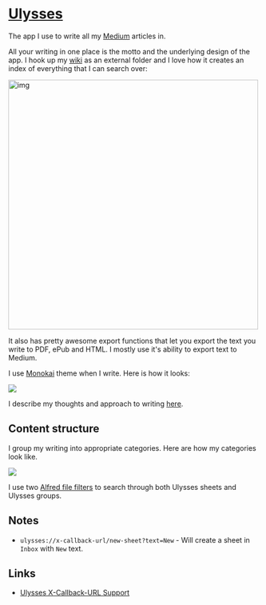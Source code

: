 # [Ulysses](https://ulyssesapp.com/)
The app I use to write all my [Medium](https://medium.com/@nikitavoloboev) articles in.

All your writing in one place is the motto and the underlying design of the app. I hook up my [wiki](https://github.com/nikitavoloboev/knowledge) as an external folder and I love how it creates an index of everything that I can search over:

<img src="http://i.imgur.com/Aa17RCQ.png" width="500" alt="img">

It also has pretty awesome export functions that let you export the text you write to PDF, ePub and HTML. I mostly use it's ability to export text to Medium.

I use [Monokai](https://styles.ulyssesapp.com/bundle/Monokai/5b68263e69ecfa3d1c5fdeee) theme when I write. Here is how it looks:

![](https://i.imgur.com/zamdnUf.png)

I describe my thoughts and approach to writing [here](../../writing/writing.md).

## Content structure
I group my writing into appropriate categories. Here are how my categories look like.

![](https://i.imgur.com/yl1RD89.png)

I use two [Alfred file filters](https://github.com/nikitavoloboev/small-workflows/tree/master/search-files#readme) to search through both Ulysses sheets and Ulysses groups.

## Notes
- `ulysses://x-callback-url/new-sheet?text=New` - Will create a sheet in `Inbox` with `New` text.

## Links
- [Ulysses X-Callback-URL Support](https://ulysses.app/kb/x-callback-url/)